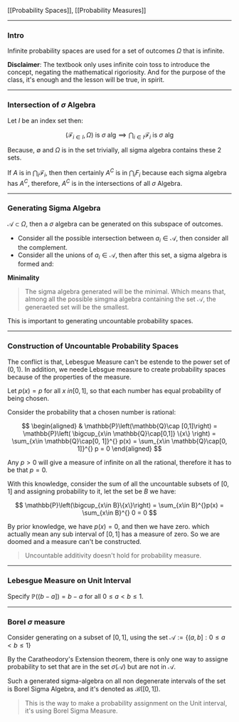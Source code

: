 [[Probability Spaces]], [[Probability Measures]]


---
### **Intro**

Infinite probability spaces are used for a set of outcomes $\Omega$ that is infinite.

**Disclaimer**: The textbook only uses infinite coin toss to introduce the concept, negating the mathematical rigoriosity. And for the purpose of the class, it's enough and the lesson will be true, in spirit. 

---
### **Intersection of $\sigma$ Algebra**

Let $I$ be an index set then: 

$$
(\mathcal{F}_{i\in I}, \Omega) \text{ is } \sigma \text{ alg} \implies 
\bigcap_{i\in I} \mathcal{F}_i \text{ is $\sigma$ alg}
$$

Because, $\emptyset$ and $\Omega$ is in the set trivially, all sigma algebra contains these 2 sets. 

If $A$ is in $\bigcap_i\mathcal{F}_i$, then then certainly $A^C$ is in $\bigcap_i F_i$ because each sigma algebra has $A^C$, therefore, $A^C$ is in the intersections of all $\sigma$ Algebra. 


---
### **Generating Sigma Algebra**

$\mathcal{A}\subset \Omega$, then a $\sigma$ algebra can be generated on this subspace of outcomes. 

* Consider all the possible intersection between $a_i\in \mathcal{A}$, then consider all the complement. 
* Consider all the unions of $a_i\in \mathcal{A}$, then after this set, a sigma algebra is formed and: 

**Minimality**

> The sigma algebra generated will be the minimal. Which means that, almong all the possible simgma algebra containing the set $\mathcal{A}$, the generaeted set will be the smallest. 

This is important to generating uncountable probability spaces. 



---
### **Construction of Uncountable Probability Spaces**

The conflict is that, Lebesgue Measure can't be estende
to the power set of $(0, 1)$. In addition, we neede Lebsgue measure to create probability spaces because of the properties of the measure. 

Let $p(x) = p$ for all $x\ in [0, 1]$, so that each number has equal probability of being chosen. 

Consider the probability that a chosen number is rational: 

$$
\begin{aligned}
    & \mathbb{P}\left(\mathbb{Q}\cap [0,1]\right) = \mathbb{P}\left(
        \bigcup_{x\in \mathbb{Q}\cap[0,1]} \{x\}
    \right) = \sum_{x\in \mathbb{Q}\cap[0, 1]}^{}
    p(x) = \sum_{x\in \mathbb{Q}\cap[0, 1]}^{} p = 0
\end{aligned}
$$

Any $p > 0$ will give a measure of infinite on all the rational, therefore it has to be that $p = 0$. 

With this knowledge, consider the sum of all the uncountable subsets of $[0, 1]$ and assigning probability to it, let the set be $B$ we have: 

$$
\mathbb{P}\left(\bigcup_{x\in B}\{x\}\right) = \sum_{x\in B}^{}p(x) = \sum_{x\in B}^{} 0 = 0
$$

By prior knowledge, we have $p(x) = 0$, and then we have zero. which actually mean any sub interval of $[0, 1]$ has a measure of zero. So we are doomed and a measure can't be constructed. 

> Uncountable additivity doesn't hold for probability measure. 

---
### **Lebesgue Measure on Unit Interval**

Specify $\mathbb{P}((b - a]) = b - a$ for all $0 \le a < b\le 1$. 

---
### **Borel $\sigma$ measure**

Consider generating on a subset of $[0, 1]$, using the set $\mathcal{A} := \{(a, b] :  0 \le a < b \le 1\}$

By the Caratheodory's Extension theorem, there is only one way to assigne probability to set that are in the set $\sigma(\mathcal{A})$ but are not in $\mathcal{A}$. 

Such a generated sigma-algebra on all non degenerate intervals of the set is Borel Sigma Algebra, and it's denoted as $\mathcal{B}([0, 1])$. 

> This is the way to make a probability assignment on the Unit interval, it's using Borel Sigma Measure. 


